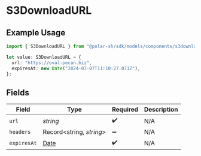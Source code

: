 # S3DownloadURL

## Example Usage

```typescript
import { S3DownloadURL } from "@polar-sh/sdk/models/components/s3downloadurl.js";

let value: S3DownloadURL = {
  url: "https://oval-pecan.biz",
  expiresAt: new Date("2024-07-07T11:10:27.071Z"),
};
```

## Fields

| Field                                                                                         | Type                                                                                          | Required                                                                                      | Description                                                                                   |
| --------------------------------------------------------------------------------------------- | --------------------------------------------------------------------------------------------- | --------------------------------------------------------------------------------------------- | --------------------------------------------------------------------------------------------- |
| `url`                                                                                         | *string*                                                                                      | :heavy_check_mark:                                                                            | N/A                                                                                           |
| `headers`                                                                                     | Record<string, *string*>                                                                      | :heavy_minus_sign:                                                                            | N/A                                                                                           |
| `expiresAt`                                                                                   | [Date](https://developer.mozilla.org/en-US/docs/Web/JavaScript/Reference/Global_Objects/Date) | :heavy_check_mark:                                                                            | N/A                                                                                           |
